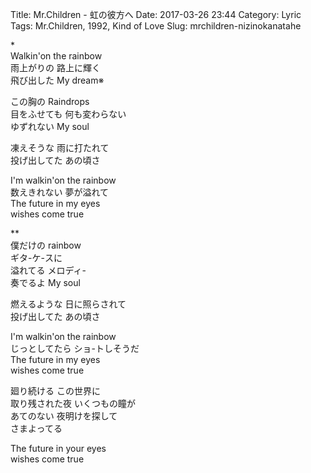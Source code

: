 Title: Mr.Children - 虹の彼方へ
Date: 2017-03-26 23:44
Category: Lyric
Tags: Mr.Children, 1992, Kind of Love
Slug: mrchildren-nizinokanatahe


\*  
Walkin'on the rainbow  
雨上がりの 路上に輝く  
飛び出した My dream※  

この胸の Raindrops  
目をふせても 何も変わらない  
ゆずれない My soul  

凍えそうな 雨に打たれて  
投げ出してた あの頃さ  

I'm walkin'on the rainbow  
数えきれない 夢が溢れて  
The future in my eyes  
wishes come true  

\**  
僕だけの rainbow  
ギタ-ケ-スに  
溢れてる メロディ-  
奏でるよ My soul  

燃えるような 日に照らされて  
投げ出してた あの頃さ  

I'm walkin'on the rainbow  
じっとしてたら ショ-トしそうだ  
The future in my eyes  
wishes come true  

廻り続ける この世界に  
取り残された夜 いくつもの瞳が  
あてのない 夜明けを探して  
さまよってる  

The future in your eyes  
wishes come true  
